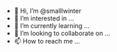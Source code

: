 - 👋 Hi, I’m @smalllwinter
- 👀 I’m interested in ...
- 🌱 I’m currently learning ...
- 💞️ I’m looking to collaborate on ...
- 📫 How to reach me ...

<!---
smalllwinter/smalllwinter is a ✨ special ✨ repository because its `README.md` (this file) appears on your GitHub profile.
You can click the Preview link to take a look at your changes.
--->
